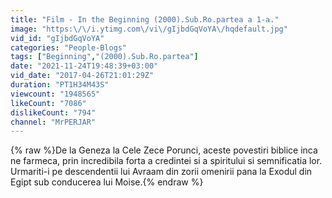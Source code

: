 ```yaml
---
title: "Film - In the Beginning (2000).Sub.Ro.partea a 1-a."
image: "https:\/\/i.ytimg.com\/vi\/gIjbdGqVoYA\/hqdefault.jpg"
vid_id: "gIjbdGqVoYA"
categories: "People-Blogs"
tags: ["Beginning","(2000).Sub.Ro.partea"]
date: "2021-11-24T19:48:39+03:00"
vid_date: "2017-04-26T21:01:29Z"
duration: "PT1H34M43S"
viewcount: "1948565"
likeCount: "7086"
dislikeCount: "794"
channel: "MrPERJAR"
---
```

{% raw %}De la Geneza la Cele Zece Porunci, aceste povestiri biblice inca ne farmeca, prin incredibila forta a credintei si a spiritului si semnificatia lor. Urmariti-i pe descendentii lui Avraam din zorii omenirii pana la Exodul din Egipt sub conducerea lui Moise.{% endraw %}

